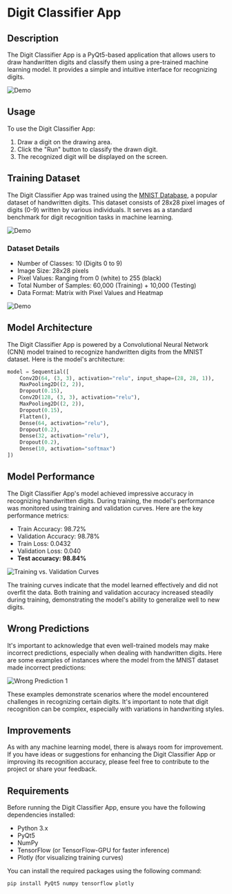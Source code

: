 # Digit Classifier App

## Description

The Digit Classifier App is a PyQt5-based application that allows users to draw handwritten digits and classify them using a pre-trained machine learning model. It provides a simple and intuitive interface for recognizing digits.

![Demo](images/demo.gif)

## Usage

To use the Digit Classifier App:

1. Draw a digit on the drawing area.
2. Click the "Run" button to classify the drawn digit.
3. The recognized digit will be displayed on the screen.

## Training Dataset

The Digit Classifier App was trained using the [MNIST Database](http://yann.lecun.com/exdb/mnist/), a popular dataset of handwritten digits. This dataset consists of 28x28 pixel images of digits (0-9) written by various individuals. It serves as a standard benchmark for digit recognition tasks in machine learning.

![Demo](images/digits_heatmap.png)

### Dataset Details

- Number of Classes: 10 (Digits 0 to 9)
- Image Size: 28x28 pixels
- Pixel Values: Ranging from 0 (white) to 255 (black)
- Total Number of Samples: 60,000 (Training) + 10,000 (Testing)
- Data Format: Matrix with Pixel Values and Heatmap

![Demo](images/digit_matrix.png)

## Model Architecture

The Digit Classifier App is powered by a Convolutional Neural Network (CNN) model trained to recognize handwritten digits from the MNIST dataset. Here is the model's architecture:

```python
model = Sequential([
    Conv2D(64, (3, 3), activation="relu", input_shape=(28, 28, 1)),
    MaxPooling2D((2, 2)),
    Dropout(0.15),
    Conv2D(128, (3, 3), activation="relu"),
    MaxPooling2D((2, 2)),
    Dropout(0.15),
    Flatten(),
    Dense(64, activation="relu"),
    Dropout(0.2),
    Dense(32, activation="relu"),
    Dropout(0.2),
    Dense(10, activation="softmax")
])
```

## Model Performance

The Digit Classifier App's model achieved impressive accuracy in recognizing handwritten digits. During training, the model's performance was monitored using training and validation curves. Here are the key performance metrics:

- Train Accuracy: 98.72%
- Validation Accuracy: 98.78%
- Train Loss: 0.0432
- Validation Loss: 0.040
- **Test accuracy: 98.84%** 

![Training vs. Validation Curves](images/training_vs_validation_curves.png)

The training curves indicate that the model learned effectively and did not overfit the data. Both training and validation accuracy increased steadily during training, demonstrating the model's ability to generalize well to new digits.

## Wrong Predictions

It's important to acknowledge that even well-trained models may make incorrect predictions, especially when dealing with handwritten digits. Here are some examples of instances where the model from the MNIST dataset made incorrect predictions:

![Wrong Prediction 1](images/wrong_predict.png)

These examples demonstrate scenarios where the model encountered challenges in recognizing certain digits. It's important to note that digit recognition can be complex, especially with variations in handwriting styles.

## Improvements

As with any machine learning model, there is always room for improvement. If you have ideas or suggestions for enhancing the Digit Classifier App or improving its recognition accuracy, please feel free to contribute to the project or share your feedback.

## Requirements

Before running the Digit Classifier App, ensure you have the following dependencies installed:

- Python 3.x
- PyQt5
- NumPy
- TensorFlow (or TensorFlow-GPU for faster inference)
- Plotly (for visualizing training curves)

You can install the required packages using the following command:

```bash
pip install PyQt5 numpy tensorflow plotly
```
